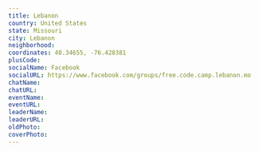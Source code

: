 ```yaml
---
title: Lebanon
country: United States
state: Missouri
city: Lebanon
neighborhood: 
coordinates: 40.34655, -76.428381
plusCode:
socialName: Facebook
socialURL: https://www.facebook.com/groups/free.code.camp.lebanon.mo
chatName:
chatURL:
eventName:
eventURL:
leaderName:
leaderURL:
oldPhoto: 
coverPhoto:
---
```

